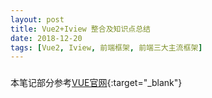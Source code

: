 ```yaml
---
layout: post
title: Vue2+Iview 整合及知识点总结
date: 2018-12-20
tags: [Vue2, Iview, 前端框架, 前端三大主流框架]
---
```

### 


本笔记部分参考[VUE官网](https://cn.vuejs.org/v2/guide/){:target="_blank"}